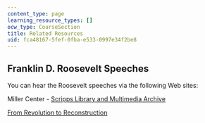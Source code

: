 ```yaml
---
content_type: page
learning_resource_types: []
ocw_type: CourseSection
title: Related Resources
uid: fca48167-5fef-0fba-e533-0997e34f2be8
---
```


Franklin D. Roosevelt Speeches
------------------------------

You can hear the Roosevelt speeches via the following Web sites:

Miller Center - [Scripps Library and Multimedia Archive](https://millercenter.org/the-presidency/presidential-speeches?field_president_target_id%5B31%5D=31#selected-tags)

[From Revolution to Reconstruction](http://odur.let.rug.nl/~usa/P/fr32/)